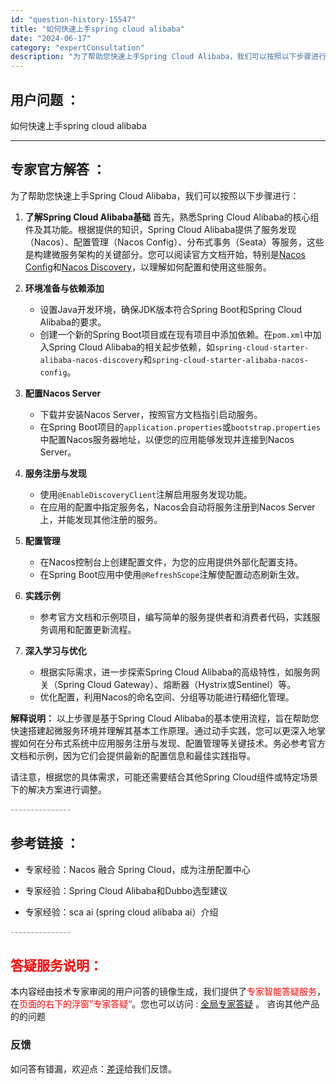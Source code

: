```yaml
---
id: "question-history-15547"
title: "如何快速上手spring cloud alibaba"
date: "2024-06-17"
category: "expertConsultation"
description: "为了帮助您快速上手Spring Cloud Alibaba，我们可以按照以下步骤进行：1. **了解Spring Cloud Alibaba基础**   首先，熟悉Spring Cloud Alibaba的核心组件及其功能。根据提供的知识，Spring Cloud Alibaba提供了服务发现（Na"
---
```


## 用户问题 ： 
 如何快速上手spring cloud alibaba  

---------------
## 专家官方解答 ：

为了帮助您快速上手Spring Cloud Alibaba，我们可以按照以下步骤进行：

1. **了解Spring Cloud Alibaba基础**
   首先，熟悉Spring Cloud Alibaba的核心组件及其功能。根据提供的知识，Spring Cloud Alibaba提供了服务发现（Nacos）、配置管理（Nacos Config）、分布式事务（Seata）等服务，这些是构建微服务架构的关键部分。您可以阅读官方文档开始，特别是[Nacos Config](https://github.com/spring-cloud-incubator/spring-cloud-alibaba/wiki/Nacos-config)和[Nacos Discovery](https://github.com/spring-cloud-incubator/spring-cloud-alibaba/wiki/Nacos-discovery)，以理解如何配置和使用这些服务。

2. **环境准备与依赖添加**
   - 设置Java开发环境，确保JDK版本符合Spring Boot和Spring Cloud Alibaba的要求。
   - 创建一个新的Spring Boot项目或在现有项目中添加依赖。在`pom.xml`中加入Spring Cloud Alibaba的相关起步依赖，如`spring-cloud-starter-alibaba-nacos-discovery`和`spring-cloud-starter-alibaba-nacos-config`。

3. **配置Nacos Server**
   - 下载并安装Nacos Server，按照官方文档指引启动服务。
   - 在Spring Boot项目的`application.properties`或`bootstrap.properties`中配置Nacos服务器地址，以便您的应用能够发现并连接到Nacos Server。

4. **服务注册与发现**
   - 使用`@EnableDiscoveryClient`注解启用服务发现功能。
   - 在应用的配置中指定服务名，Nacos会自动将服务注册到Nacos Server上，并能发现其他注册的服务。

5. **配置管理**
   - 在Nacos控制台上创建配置文件，为您的应用提供外部化配置支持。
   - 在Spring Boot应用中使用`@RefreshScope`注解使配置动态刷新生效。

6. **实践示例**
   - 参考官方文档和示例项目，编写简单的服务提供者和消费者代码，实践服务调用和配置更新流程。

7. **深入学习与优化**
   - 根据实际需求，进一步探索Spring Cloud Alibaba的高级特性，如服务网关（Spring Cloud Gateway）、熔断器（Hystrix或Sentinel）等。
   - 优化配置，利用Nacos的命名空间、分组等功能进行精细化管理。

**解释说明：**
以上步骤是基于Spring Cloud Alibaba的基本使用流程，旨在帮助您快速搭建起微服务环境并理解其基本工作原理。通过动手实践，您可以更深入地掌握如何在分布式系统中应用服务注册与发现、配置管理等关键技术。务必参考官方文档和示例，因为它们会提供最新的配置信息和最佳实践指导。

请注意，根据您的具体需求，可能还需要结合其他Spring Cloud组件或特定场景下的解决方案进行调整。


<font color="#949494">---------------</font> 


## 参考链接 ：

* 专家经验：Nacos 融合 Spring Cloud，成为注册配置中心 
 
 * 专家经验：Spring Cloud Alibaba和Dubbo选型建议 
 
 * 专家经验：sca ai (spring cloud alibaba ai）介绍 


 <font color="#949494">---------------</font> 
 


## <font color="#FF0000">答疑服务说明：</font> 

本内容经由技术专家审阅的用户问答的镜像生成，我们提供了<font color="#FF0000">专家智能答疑服务</font>，在<font color="#FF0000">页面的右下的浮窗”专家答疑“</font>。您也可以访问 : [全局专家答疑](https://answer.opensource.alibaba.com/docs/intro) 。 咨询其他产品的的问题

### 反馈
如问答有错漏，欢迎点：[差评](https://ai.nacos.io/user/feedbackByEnhancerGradePOJOID?enhancerGradePOJOId=15572)给我们反馈。
